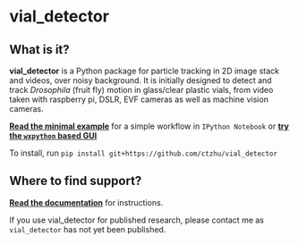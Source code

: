 vial_detector
=======

What is it?
-----------

**vial_detector** is a Python package for particle tracking in 2D image stack and videos, over noisy background. It is initially designed to detect and track *Drosophila* (fruit fly) motion in glass/clear plastic vials, from video taken with raspberry pi, DSLR, EVF cameras as well as machine vision cameras.

**[Read the minimal example](http://nbviewer.ipython.org/github/ctzhu/vial_detector/blob/master/examples/Workflow_example.ipynb)** for a simple workflow in `IPython Notebook` or **[try the `wxpython` based GUI](https://github.com/ctzhu/vial_detector/blob/master/examples/vial_detector_gui.py)**

To install, run `pip install git+https://github.com/ctzhu/vial_detector`

Where to find support?
-------------

[**Read the documentation**](https://github.com/ctzhu/vial_detector/blob/master/doc/Guide.txt) for instructions.

If you use vial_detector for published research, please contact me as `vial_detector` has not yet been published.
